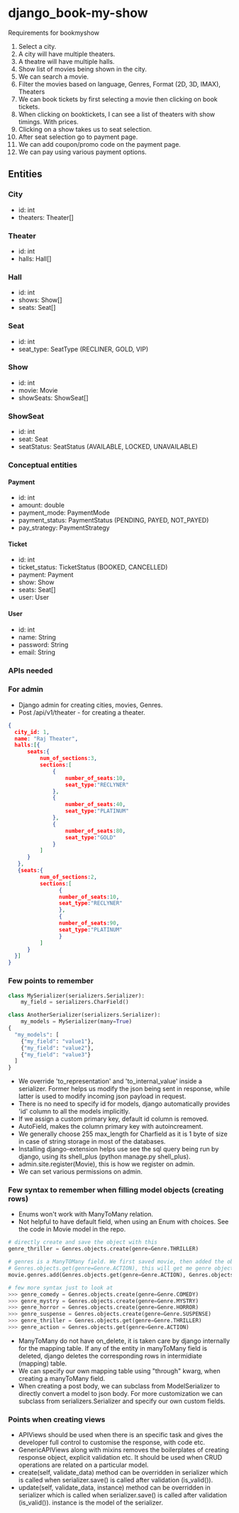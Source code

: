 # django_book-my-show
Requirements for bookmyshow

1. Select a city.
2. A city will have multiple theaters.
3. A theatre will have multiple halls.
2. Show list of movies being shown in the city.
3. We can search a movie.
3. Filter the movies based on language, Genres, Format (2D, 3D, IMAX), Theaters
4. We can book tickets by first selecting a movie then clicking on book tickets.
5. When clicking on booktickets, I can see a list of theaters with show timings. With prices.
6. Clicking on a show takes us to seat selection.
7. After seat selection go to payment page.
8. We can add coupon/promo code on the payment page.
9. We can pay using various payment options.

## Entities
### City
- id: int
- theaters: Theater[]
### Theater
- id: int
- halls: Hall[]
### Hall
- id: int
- shows: Show[]
- seats: Seat[]
### Seat
- id: int
- seat_type: SeatType (RECLINER, GOLD, VIP)
### Show
- id: int
- movie: Movie
- showSeats: ShowSeat[]
### ShowSeat
- id: int
- seat: Seat
- seatStatus: SeatStatus (AVAILABLE, LOCKED, UNAVAILABLE)
### Conceptual entities
#### Payment
- id: int
- amount: double
- payment_mode: PaymentMode
- payment_status: PaymentStatus (PENDING, PAYED, NOT_PAYED)
- pay_strategy: PaymentStrategy
#### Ticket
- id: int
- ticket_status: TicketStatus (BOOKED, CANCELLED)
- payment: Payment
- show: Show
- seats: Seat[]
- user: User
#### User
- id: int
- name: String
- password: String
- email: String

### APIs needed
### For admin
- Django admin for creating cities, movies, Genres. 
- Post /api/v1/theater - for creating a theater.
```json
{
  city_id: 1,
  name: "Raj Theater",
  halls:[{
      seats:{
          num_of_sections:3,
          sections:[
              {
                  number_of_seats:10,
                  seat_type:"RECLYNER"
              },
              {
                  number_of_seats:40,
                  seat_type:"PLATINUM"
              },
              {
                  number_of_seats:80,
                  seat_type:"GOLD"
              }
          ]
      }
   },
   {seats:{
          num_of_sections:2,
          sections:[
                {
                number_of_seats:10,
                seat_type:"RECLYNER"
                },
                {
                number_of_seats:90,
                seat_type:"PLATINUM"
                }
          ]
      }
  }]
}
```
### Few points to remember
```python
class MySerializer(serializers.Serializer):
    my_field = serializers.CharField()

class AnotherSerializer(serializers.Serializer):
    my_models = MySerializer(many=True)
{
  "my_models": [
    {"my_field": "value1"},
    {"my_field": "value2"},
    {"my_field": "value3"}
  ]
}
```
- We override 'to_representation' and 'to_internal_value' inside a serializer. Former helps us modify the json being sent in response, while latter is used to modify incoming json payload in request.
- There is no need to specify id for models, django automatically provides 'id' column to all the models implicitly.
- If we assign a custom primary key, default id column is removed.
- AutoField, makes the column primary key with autoincreament.
- We generally choose 255 max_length for Charfield as it is 1 byte of size in case of string storage in most of the databases.
- Installing django-extension helps use see the sql query being run by django, using its shell_plus (python manage.py shell_plus).
- admin.site.register(Movie), this is how we register on admin.
- We can set various permissions on admin.

### Few syntax to remember when filling model objects (creating rows)
- Enums won't work with ManyToMany relation.
- Not helpful to have default field, when using an Enum with choices. See the code in Movie model in the repo.
```python
# directly create and save the object with this
genre_thriller = Genres.objects.create(genre=Genre.THRILLER)

# genres is a ManyTOMany field. We first saved movie, then added the objects
# Genres.objects.get(genre=Genre.ACTION), this will get me genre object using any column value (Genre.ACTION and Genre.THRILLER here as enums).
movie.genres.add(Genres.objects.get(genre=Genre.ACTION), Genres.objects.get(genre=Genre.THRILLER))

# few more syntax just to look at
>>> genre_comedy = Genres.objects.create(genre=Genre.COMEDY)
>>> genre_mystry = Genres.objects.create(genre=Genre.MYSTRY)
>>> genre_horror = Genres.objects.create(genre=Genre.HORROR)
>>> genre_suspense = Genres.objects.create(genre=Genre.SUSPENSE)
>>> genre_thriller = Genres.objects.get(genre=Genre.THRILLER)
>>> genre_action = Genres.objects.get(genre=Genre.ACTION)
```
- ManyToMany do not have on_delete, it is taken care by django internally for the mapping table. If any of the entity in manyToMany field is deleted, django deletes the corresponding rows in intermidiate (mapping) table.
- We can specify our own mapping table using "through" kwarg, when creating a manyToMany field.
- When creating a post body, we can subclass from ModelSerializer to directly convert a model to json body. For more customization we can subclass from serializers.Serializer and specify our own custom fields.
### Points when creating views
- APIViews should be used when there is an specific task and gives the developer full control to customise the response, with code etc.
- GenericAPIViews along with mixins removes the boilerplates of creating response object, explicit validation etc. It should be used when CRUD operations are related on a particular model.
- create(self, validate_data) method can be overridden in serializer which is called when serializer.save() is called after validation (is_valid()).
- update(self, validate_data, instance) method can be overridden in serializer which is called when serializer.save() is called after validation (is_valid()). instance is the model of the serializer.
